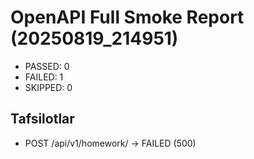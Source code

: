 # OpenAPI Full Smoke Report (20250819_214951)

- PASSED: 0
- FAILED: 1
- SKIPPED: 0

## Tafsilotlar
- POST /api/v1/homework/ -> FAILED (500) 